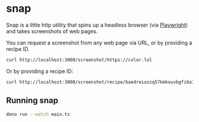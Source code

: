 # snap

Snap is a little http utility that spins up a headless browser (via [Playwright](https://playwright.dev/)) and takes screenshots of web pages.

You can request a screenshot from any web page via URL, or by providing a recipe ID.

```bash
curl http://localhost:3000/screenshot/https://color.lol
```

Or by providing a recipe ID:

```bash
curl http://localhost:3000/screenshot/recipe/baedreiazzq57kmkouvbgfi6o7zvuuqwj53so5z7ngx6ax7zwiwvxa6qdti
```

## Running snap

```bash
deno run --watch main.ts
```
